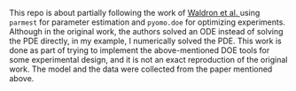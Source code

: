 This repo is about partially following the work of [Waldron et al. ](https://pubs.rsc.org/en/content/articlehtml/2019/re/c9re00342h) using `parmest` for parameter estimation and `pyomo.doe` for optimizing experiments. Although in the original work, the authors solved an ODE instead of solving the PDE directly, in my example, I numerically solved the PDE. 
This work is done as part of trying to implement the above-mentioned DOE tools for some experimental design, and it is not an  exact reproduction of the original work. The model and the data were collected from the paper mentioned above.
